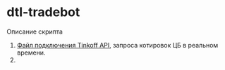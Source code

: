 # dtl-tradebot

Описание скрипта

1. [Файл подключения Tinkoff API](https://github.com/Skreaper777/dtl-tradebot/blob/master/bot_trading/traiding_bot.py), запроса котировок ЦБ в реальном времени.
2. 
